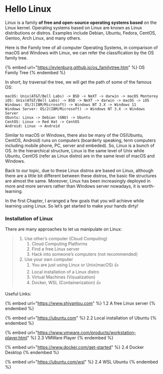 # Hello Linux

Linux is a family **of free and open-source operating systems based** on the Linux kernel. Operating systems based on Linux are known as Linux distributions or distros. Examples include Debian, Ubuntu, Fedora, CentOS, Gentoo, Arch Linux, and many others.

Here is the Family tree of all computer Operating Systems, in comparison of macOS and Windows with Linux, we can refer the classification by the OS family tree.

{% embed url="https://eylenburg.github.io/os_familytree.htm" %}
OS Family Tree
{% endembed %}

In short, by traversal the tree, we will get the path of some of the famous OS:

```
macOS: Unix(AT&T/Bell Labs) -> BSD -> NeXT -> darwin -> macOS Monterey
iOS: Unix(AT&T/Bell Labs) -> BSD -> NeXT -> darwin -> macOS -> iOS
Windows: OS/2(IBM/Microsoft) -> Windows NT 3.X -> Windows 11
Windows Server: OS/2(IBM/Microsoft) -> Windows NT 3.X -> Windows Server
Ubuntu: Linux -> Debian (GNU) -> Ubuntu
CentOS: Linux -> Red Hat -> CentOS
Android: Linux -> Android
```

Similar to macOS or Windows, there also be many of the OS(Ubuntu, CentOS, Android) runs on computers (boarderly speaking, term computers including mobile phone, PC, server and embeded). So, Linux is a bunch of OS. In the hierarchical structure, Linux is the same level of Unix while Ubuntu, CentOS (refer as Linux distro) are in the same level of macOS and Windows.

Back to our topic, due to these Linux distros are based on Linux, although there are a little bit different between these distros, the basic file structures are almost the same. Moreover, Linux has been increasingly deployed in more and more servers rather than Windows server nowadays, it is worth-learning.

In the first Chapter, I arranged a few goals that you will achieve while learning using Linux. So let’s get started to make your hands dirty!

### Installation of Linux

There are many approaches to let us manipulate on Linux:

> 1. Use other’s computer (Cloud Computing)
>    1. Cloud Computing Platforms
>    2. Find a free Linux server
>    3. Hack into someone’s computers (not recommended)
> 2. Use your own computer&#x20;
>    1. You are just using Linux or Unix(macOS) 👍
>    2. Local installation of a Linux distro
>    3. Virtual Machines (Visualization)
>    4. Docker, WSL (Containerization) 👍

Useful Links:

{% embed url="https://www.shiyanlou.com" %}
1.2 A free Linux server
{% endembed %}

{% embed url="https://ubuntu.com" %}
2.2 Local installation of Ubuntu
{% endembed %}

{% embed url="https://www.vmware.com/products/workstation-player.html" %}
2.3 VMWare Player
{% endembed %}

{% embed url="https://www.docker.com/get-started" %}
2.4 Docker Desktop
{% endembed %}

{% embed url="https://ubuntu.com/wsl" %}
2.4 WSL Ubuntu
{% endembed %}
